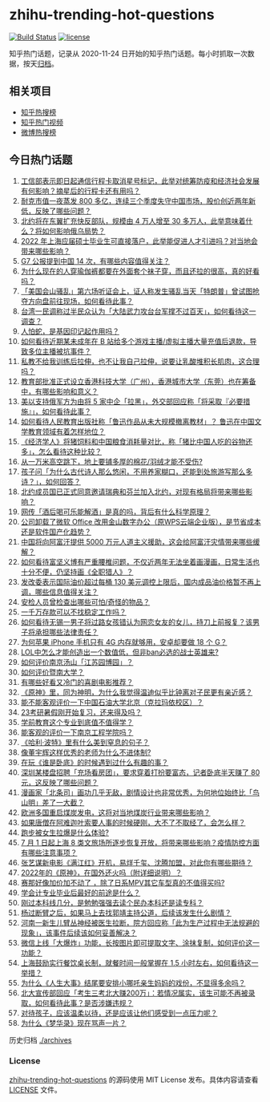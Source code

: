 # zhihu-trending-hot-questions

[![Build Status](https://github.com/justjavac/zhihu-trending-hot-questions/workflows/ci/badge.svg?branch=master)](https://github.com/justjavac/zhihu-trending-hot-questions/actions)
[![license](https://img.shields.io/github/license/justjavac/zhihu-trending-hot-questions)](https://github.com/justjavac/zhihu-trending-hot-questions/blob/master/LICENSE)

知乎热门话题，记录从 2020-11-24 日开始的知乎热门话题。每小时抓取一次数据，按天[归档](./archives)。

## 相关项目

- [知乎热搜榜](https://github.com/justjavac/zhihu-trending-top-search)
- [知乎热门视频](https://github.com/justjavac/zhihu-trending-hot-video)
- [微博热搜榜](https://github.com/justjavac/weibo-trending-hot-search)

## 今日热门话题

<!-- BEGIN -->
<!-- 最后更新时间 Thu Jun 30 2022 03:16:35 GMT+0800 (China Standard Time) -->

1. [工信部表示即日起通信行程卡取消星号标记，此举对统筹防疫和经济社会发展有何影响？摘星后的行程卡还有用吗？](https://www.zhihu.com/question/540555667)
1. [耐克市值一夜蒸发 800 多亿，连续三个季度失守中国市场，股价创近两年新低，反映了哪些问题？](https://www.zhihu.com/question/540498912)
1. [北约将在东翼扩充快反部队，规模由 4 万人增至 30 多万人，此举意味着什么？将如何影响俄乌局势？](https://www.zhihu.com/question/540550700)
1. [2022 年上海应届硕士毕业生可直接落户，此举能促进人才引进吗？对当地会带来哪些影响？](https://www.zhihu.com/question/540549032)
1. [G7 公报提到中国 14 次，有哪些内容值得关注？](https://www.zhihu.com/question/540516242)
1. [为什么现在的人穿瑜伽裤都要在外面套个袜子穿，而且还拉的很高，真的好看吗？](https://www.zhihu.com/question/540106777)
1. [「美国会山骚乱」第六场听证会上，证人称发生骚乱当天「特朗普」曾试图抢夺方向盘前往现场，如何看待此事？](https://www.zhihu.com/question/540516637)
1. [台湾一民调称过半民众认为「大陆武力攻台台军撑不过百天」，如何看待这一调查？](https://www.zhihu.com/question/540550460)
1. [人怕蛇，是基因印记起作用吗？](https://www.zhihu.com/question/538879787)
1. [如何看待近期某未成年在 B 站给多个游戏主播/虚拟主播大量充值后退款，导致多位主播被坑事件？](https://www.zhihu.com/question/540450810)
1. [私教不给我训练后拉伸，也不让我自己拉伸，说要让乳酸堆积长肌肉，这合理吗？](https://www.zhihu.com/question/525395549)
1. [教育部批准正式设立香港科技大学（广州），香港城市大学（东莞）也在筹备中，有哪些影响和意义？](https://www.zhihu.com/question/540502783)
1. [美以支持俄军方为由将 5 家中企「拉黑」，外交部回应称「将采取『必要措施』」，如何看待此事？](https://www.zhihu.com/question/540497198)
1. [如何看待人民教育出版社称「鲁迅作品从未大规模撤离教材」？ 鲁迅在中国文学教育领域有着怎样地位？](https://www.zhihu.com/question/540580179)
1. [《经济学人》将猪饲料和中国粮食消耗量对比，称「猪比中国人吃的谷物还多」，怎么看待这种比较？](https://www.zhihu.com/question/540501174)
1. [从一万米高空跳下，地上要铺多厚的棉花/羽绒才能不受伤?](https://www.zhihu.com/question/539854942)
1. [孩子问「为什么古代诗人那么悠闲，不用养家糊口，还能到处旅游写那么多诗？」，如何回答？](https://www.zhihu.com/question/539562911)
1. [北约成员国已正式同意邀请瑞典和芬兰加入北约，对现有格局将带来哪些影响？](https://www.zhihu.com/question/540618502)
1. [网传「酒后喝可乐能解酒」是真的吗，背后有什么科学原理？](https://www.zhihu.com/question/539701319)
1. [公司卸载了微软 Office 改用金山数字办公（原WPS云端企业版），是节省成本还是软件国产化趋势？](https://www.zhihu.com/question/538976857)
1. [中国将向阿富汗提供 5000 万元人道主义援助，这会给阿富汗灾情带来哪些缓解？](https://www.zhihu.com/question/539677484)
1. [如何看待富坚义博有严重腰椎问题，不仅近两年无法坐着画漫画，日常生活也十分不便，仍坚持画《全职猎人》？](https://www.zhihu.com/question/540561334)
1. [发改委表示国际油价超过每桶 130 美元调控上限后，国内成品油价格暂不再上调，哪些信息值得关注？](https://www.zhihu.com/question/540578566)
1. [安检人员曾检查出哪些可怕/奇怪的物品？](https://www.zhihu.com/question/33573060)
1. [一千万存款可以不找稳定工作吗？](https://www.zhihu.com/question/539325023)
1. [如何看待无锡一男子将过路女孩错认为网恋女友的女儿，持刀上前报复？该男子将承担哪些法律责任？](https://www.zhihu.com/question/540530757)
1. [为何苹果 iPhone 手机只有 4G 内存就够用，安卓却要做 18 个 G？](https://www.zhihu.com/question/538534610)
1. [LOL中怎么才能创造出一个数值低，但非ban必选的战士英雄来?](https://www.zhihu.com/question/539288629)
1. [如何评价南京汤山「江苏园博园」？](https://www.zhihu.com/question/454067902)
1. [如何评价暨南大学？](https://www.zhihu.com/question/22950862)
1. [有哪些好看又冷门的喜剧电影推荐？](https://www.zhihu.com/question/510361932)
1. [《原神》里，同为神明，为什么我觉得温迪似乎比钟离对子民更有亲近感？](https://www.zhihu.com/question/534760293)
1. [能不能客观评价一下中国石油大学北京（克拉玛依校区）？](https://www.zhihu.com/question/467541084)
1. [23考研暑假刚开始复习，还来得及吗？](https://www.zhihu.com/question/540137651)
1. [学前教育这个专业到底值不值得学？](https://www.zhihu.com/question/435502163)
1. [能客观的评价一下南京工程学院吗？](https://www.zhihu.com/question/336697634)
1. [《哈利·波特》里有什么美到窒息的句子？](https://www.zhihu.com/question/527893082)
1. [像董宇辉这样优秀的老师为什么不进体制?](https://www.zhihu.com/question/540067677)
1. [在玩《谁是卧底》的时候遇到过什么有趣的事？](https://www.zhihu.com/question/280402738)
1. [深圳某楼盘招聘「充场看房团」，要求穿着打扮要富态，记者卧底半天赚了 80 元，这反映了哪些问题？](https://www.zhihu.com/question/540314853)
1. [漫画家「北条司」画功几乎无敌，剧情设计也非常优秀，为何地位始终比「鸟山明」差了一大截？](https://www.zhihu.com/question/522282204)
1. [欧洲多国重启煤炭发电，这将对当地煤炭行业带来哪些影响？](https://www.zhihu.com/question/539268302)
1. [如果唐僧在阿难迦叶索要人事的时候硬刚，大不了不取经了，会怎么样？](https://www.zhihu.com/question/502010317)
1. [跑步被女生拉爆是什么体验?](https://www.zhihu.com/question/536919593)
1. [7 月 1 日起上海 8 类文旅场所逐步恢复开放，将带来哪些影响？疫情防控方面有哪些注意事项？](https://www.zhihu.com/question/540590150)
1. [张艺谋新电影《满江红》开机，易烊千玺、沈腾加盟，对此你有哪些期待？](https://www.zhihu.com/question/539827225)
1. [2022年的《原神》，在国外还火吗（附详细说明）？](https://www.zhihu.com/question/539958871)
1. [赛那好像加价加不动了 ，除了日系MPV其它车型真的不值得买吗?](https://www.zhihu.com/question/540149099)
1. [学会计专业毕业后最好的前途是什么？](https://www.zhihu.com/question/28502540)
1. [刚过本科线几分，是勉勉强强去读个民办本科还是读专科？](https://www.zhihu.com/question/540359500)
1. [杨过断臂之后，如果马上去找郭靖主持公道，后续该发生什么剧情？](https://www.zhihu.com/question/447471189)
1. [河南一新生儿臂丛神经被医生拉断，院方回应称「此为生产过程中无法规避的现象」，该事件后续该如何妥善解决？](https://www.zhihu.com/question/540508741)
1. [微信上线「大爆炸」功能，长按图片即可提取文字、涂抹复制，如何评价这一功能？](https://www.zhihu.com/question/540385467)
1. [上海鼓励实行餐饮桌长制，就餐时间一般掌握在 1.5 小时左右，如何看待这一举措？](https://www.zhihu.com/question/540136373)
1. [为什么《人生大事》结尾要安排小哪吒亲生妈妈的戏份，不显得多余吗？](https://www.zhihu.com/question/539298097)
1. [北大宣传部回应「考生三考北大赚200万」：若情况属实，该生可能不再被录取，如何看待此事？是否涉嫌违规？](https://www.zhihu.com/question/540334854)
1. [对待孩子，应该温柔以待，还是应该让他们感受到一点压力呢？](https://www.zhihu.com/question/536321445)
1. [为什么《梦华录》现在骂声一片？](https://www.zhihu.com/question/539264968)

<!-- END -->

历史归档 [./archives](./archives)

### License

[zhihu-trending-hot-questions](https://github.com/justjavac/zhihu-trending-hot-questions)
的源码使用 MIT License 发布。具体内容请查看 [LICENSE](./LICENSE) 文件。
